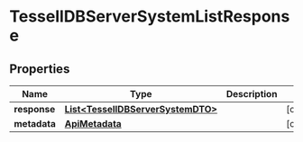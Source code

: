 

# TessellDBServerSystemListResponse


## Properties

Name | Type | Description | Notes
------------ | ------------- | ------------- | -------------
**response** | [**List&lt;TessellDBServerSystemDTO&gt;**](TessellDBServerSystemDTO.md) |  |  [optional]
**metadata** | [**ApiMetadata**](ApiMetadata.md) |  |  [optional]



